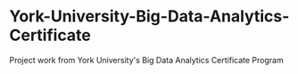 # York-University-Big-Data-Analytics-Certificate
Project work from York University's Big Data Analytics Certificate Program
